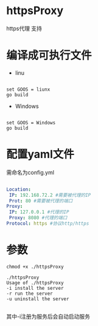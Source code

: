 # httpsProxy
https代理  支持

# 编译成可执行文件

- linu

```shell

set GOOS = liunx
go build
```

- Windows

```shell

set GOOS = Windows
go build

```

# 配置yaml文件

需命名为config.yml

```yaml

Location:
 IP: 192.168.72.2 #需要被代理的IP
 Prot: 80 #需要被代理的端口
Proxy:
 IP: 127.0.0.1 #代理的IP
 Proxy: 8080 #代理的端口
Protocol: https #协议http/https

```

# 参数

``` shell
chmod +x ./httpsProxy

./httpsProxy
Usage of ./httpsProxy
-i install the server
-r run the server
-u uninstall the server


```

其中-i注册为服务后会自动启动服务

